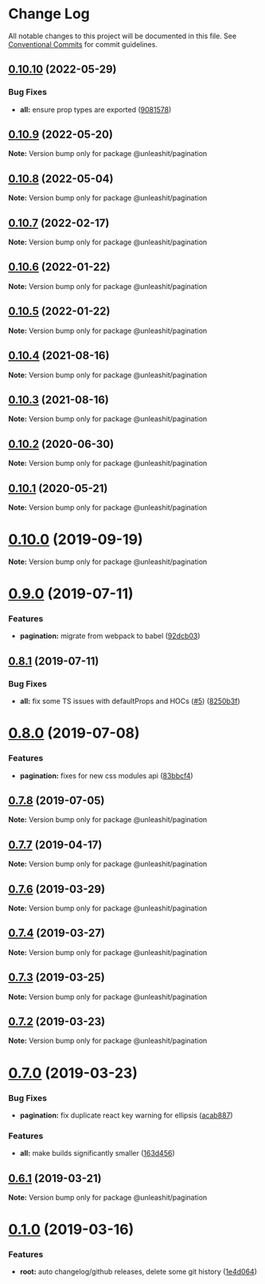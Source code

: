 # Change Log

All notable changes to this project will be documented in this file.
See [Conventional Commits](https://conventionalcommits.org) for commit guidelines.

## [0.10.10](https://github.com/unleashit/npm-library/compare/@unleashit/pagination@0.10.9...@unleashit/pagination@0.10.10) (2022-05-29)


### Bug Fixes

* **all:** ensure prop types are exported ([9081578](https://github.com/unleashit/npm-library/commit/9081578541726c7309a7843606fa13eb66ca192d))





## [0.10.9](https://github.com/unleashit/npm-library/compare/@unleashit/pagination@0.10.8...@unleashit/pagination@0.10.9) (2022-05-20)

**Note:** Version bump only for package @unleashit/pagination





## [0.10.8](https://github.com/unleashit/npm-library/compare/@unleashit/pagination@0.10.7...@unleashit/pagination@0.10.8) (2022-05-04)

**Note:** Version bump only for package @unleashit/pagination





## [0.10.7](https://github.com/unleashit/npm-library/compare/@unleashit/pagination@0.10.6...@unleashit/pagination@0.10.7) (2022-02-17)

**Note:** Version bump only for package @unleashit/pagination





## [0.10.6](https://github.com/unleashit/npm-library/compare/@unleashit/pagination@0.10.5...@unleashit/pagination@0.10.6) (2022-01-22)

**Note:** Version bump only for package @unleashit/pagination





## [0.10.5](https://github.com/unleashit/npm-library/compare/@unleashit/pagination@0.10.4...@unleashit/pagination@0.10.5) (2022-01-22)

**Note:** Version bump only for package @unleashit/pagination





## [0.10.4](https://github.com/unleashit/npm-library/compare/@unleashit/pagination@0.10.3...@unleashit/pagination@0.10.4) (2021-08-16)

**Note:** Version bump only for package @unleashit/pagination





## [0.10.3](https://github.com/unleashit/npm-library/compare/@unleashit/pagination@0.10.2...@unleashit/pagination@0.10.3) (2021-08-16)

**Note:** Version bump only for package @unleashit/pagination





## [0.10.2](https://github.com/unleashit/npm-library/compare/@unleashit/pagination@0.10.1...@unleashit/pagination@0.10.2) (2020-06-30)

**Note:** Version bump only for package @unleashit/pagination





## [0.10.1](https://github.com/unleashit/npm-library/compare/@unleashit/pagination@0.10.0...@unleashit/pagination@0.10.1) (2020-05-21)

**Note:** Version bump only for package @unleashit/pagination





# [0.10.0](https://github.com/unleashit/npm-library/compare/@unleashit/pagination@0.9.1...@unleashit/pagination@0.10.0) (2019-09-19)

**Note:** Version bump only for package @unleashit/pagination





# [0.9.0](https://github.com/unleashit/npm-library/compare/@unleashit/pagination@0.8.1...@unleashit/pagination@0.9.0) (2019-07-11)


### Features

* **pagination:** migrate from webpack to babel ([92dcb03](https://github.com/unleashit/npm-library/commit/92dcb03))





## [0.8.1](https://github.com/unleashit/npm-library/compare/@unleashit/pagination@0.8.0...@unleashit/pagination@0.8.1) (2019-07-11)


### Bug Fixes

* **all:** fix some TS issues with defaultProps and HOCs ([#5](https://github.com/unleashit/npm-library/issues/5)) ([8250b3f](https://github.com/unleashit/npm-library/commit/8250b3f))





# [0.8.0](https://github.com/unleashit/npm-library/compare/@unleashit/pagination@0.7.8...@unleashit/pagination@0.8.0) (2019-07-08)


### Features

* **pagination:** fixes for new css modules api ([83bbcf4](https://github.com/unleashit/npm-library/commit/83bbcf4))





## [0.7.8](https://github.com/unleashit/npm-library/compare/@unleashit/pagination@0.7.7...@unleashit/pagination@0.7.8) (2019-07-05)

**Note:** Version bump only for package @unleashit/pagination





## [0.7.7](https://github.com/unleashit/npm-library/compare/@unleashit/pagination@0.7.6...@unleashit/pagination@0.7.7) (2019-04-17)

**Note:** Version bump only for package @unleashit/pagination





## [0.7.6](https://github.com/unleashit/npm-library/compare/@unleashit/pagination@0.7.4...@unleashit/pagination@0.7.6) (2019-03-29)

**Note:** Version bump only for package @unleashit/pagination





## [0.7.4](https://github.com/unleashit/npm-library/compare/@unleashit/pagination@0.7.3...@unleashit/pagination@0.7.4) (2019-03-27)

**Note:** Version bump only for package @unleashit/pagination





## [0.7.3](https://github.com/unleashit/npm-library/compare/@unleashit/pagination@0.7.2...@unleashit/pagination@0.7.3) (2019-03-25)

**Note:** Version bump only for package @unleashit/pagination





## [0.7.2](https://github.com/unleashit/npm-library/compare/@unleashit/pagination@0.7.0...@unleashit/pagination@0.7.2) (2019-03-23)

**Note:** Version bump only for package @unleashit/pagination





# [0.7.0](https://github.com/unleashit/npm-library/compare/@unleashit/pagination@0.6.1...@unleashit/pagination@0.7.0) (2019-03-23)


### Bug Fixes

* **pagination:** fix duplicate react key warning for ellipsis ([acab887](https://github.com/unleashit/npm-library/commit/acab887))


### Features

* **all:** make builds significantly smaller ([163d456](https://github.com/unleashit/npm-library/commit/163d456))





## [0.6.1](https://github.com/unleashit/npm-library/compare/@unleashit/pagination@0.1.0...@unleashit/pagination@0.6.1) (2019-03-21)

**Note:** Version bump only for package @unleashit/pagination





# [0.1.0](https://github.com/unleashit/npm-library/compare/@unleashit/pagination@0.0.9...@unleashit/pagination@0.1.0) (2019-03-16)


### Features

* **root:** auto changelog/github releases, delete some git history ([1e4d064](https://github.com/unleashit/npm-library/commit/1e4d064))
